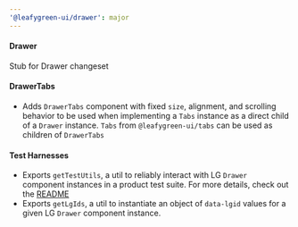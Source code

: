 ```yaml
---
'@leafygreen-ui/drawer': major
---
```


#### Drawer
Stub for Drawer changeset

#### DrawerTabs
- Adds `DrawerTabs` component with fixed `size`, alignment, and scrolling behavior to be used when implementing a `Tabs` instance as a direct child of a `Drawer` instance. `Tabs` from `@leafygreen-ui/tabs` can be used as children of `DrawerTabs`

#### Test Harnesses
- Exports `getTestUtils`, a util to reliably interact with LG `Drawer` component instances in a product test suite. For more details, check out the [README](https://github.com/mongodb/leafygreen-ui/tree/main/packages/drawer#test-harnesses)
- Exports `getLgIds`, a util to instantiate an object of `data-lgid` values for a given LG `Drawer` component instance.

